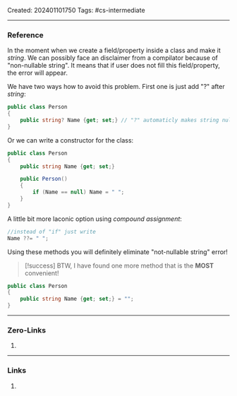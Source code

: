 Created: 202401101750
Tags: #cs-intermediate 

---
### Reference

In the moment when we create a field/property inside a class and make it *string*. We can possibly face an disclaimer from a compilator because of "non-nullable string". It means that if user does not fill this field/property, the error will appear. 

We have two ways how to avoid this problem. First one is just add "?" after *string*:

```cs
public class Person
{
	public string? Name {get; set;} // "?" automaticly makes string nullable
}
```

Or we can write a constructor for the class:

```cs
public class Person
{
	public string Name {get; set;}

	public Person()
	{
		if (Name == null) Name = " "; 
	}
}
```

A little bit more laconic option using *compound assignment*:

```cs
//instead of "if" just write
Name ??= " ";
```

Using these methods you will definitely eliminate "not-nullable string" error!  

>[!success]
>BTW, I have found one more method that is the **MOST** convenient!

```cs
public class Person
{
	public string Name {get; set;} = "";
}
```

---
### Zero-Links

1. 

-------
### Links

1. 